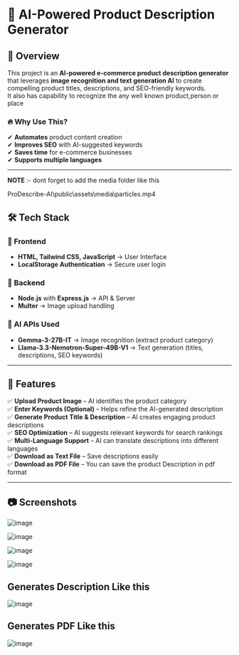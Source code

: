 # 🚀 AI-Powered Product Description Generator  


## 📌 Overview  

This project is an **AI-powered e-commerce product description generator** that leverages **image recognition and text generation AI** to create compelling product titles, descriptions, and SEO-friendly keywords.  
It also has capability to recognize the any well known product,person or place 

### 🔥 Why Use This?  
✔ **Automates** product content creation  
✔ **Improves SEO** with AI-suggested keywords  
✔ **Saves time** for e-commerce businesses  
✔ **Supports multiple languages**  

---

****NOTE**** :- dont forget to add the media folder like this 

ProDescribe-AI\public\assets\media\particles.mp4


## 🛠️ Tech Stack  

### 🔹 Frontend  
- **HTML, Tailwind CSS, JavaScript** → User Interface  
- **LocalStorage Authentication** → Secure user login  

### 🔹 Backend  
- **Node.js** with **Express.js** → API & Server  
- **Multer** → Image upload handling  

### 🔹 AI APIs Used  
- **Gemma-3-27B-IT** → Image recognition (extract product category)  
- **Llama-3.3-Nemotron-Super-49B-V1** → Text generation (titles, descriptions, SEO keywords)  

---

## 🎯 Features  

✅ **Upload Product Image** – AI identifies the product category  
✅ **Enter Keywords (Optional)** – Helps refine the AI-generated description  
✅ **Generate Product Title & Description** – AI creates engaging product descriptions  
✅ **SEO Optimization** – AI suggests relevant keywords for search rankings  
✅ **Multi-Language Support** – AI can translate descriptions into different languages  
✅ **Download as Text File** – Save descriptions easily  
✅ **Download as PDF File** – You can save the product Description in pdf format  

---

## 📷 Screenshots

![image](https://github.com/user-attachments/assets/0288126d-c44e-438e-bfb6-72ac8dae079a)

![image](https://github.com/user-attachments/assets/007974bb-4f86-4e2b-98bc-9487fb86e47a)

![image](https://github.com/user-attachments/assets/41368133-9f19-4e0f-be18-7f2bd7a8e19c)

![image](https://github.com/user-attachments/assets/28b1ae25-b13c-4f97-9869-182a92c5583d)

## Generates Description Like this 

![image](https://github.com/user-attachments/assets/058e3cbe-b43d-4b93-998a-7d063f277491)


## Generates PDF Like this 

![image](https://github.com/user-attachments/assets/230e8369-079a-4d79-bb61-3fae482d79ef)


